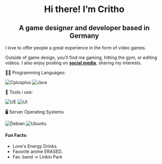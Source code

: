<h1 align="center">
  Hi there! I’m Critho
</h1>
<h2 align="center">A game designer and developer based in Germany</h2>



I love to offer people a great experience in the form of video games.

Outside of game design, you’ll find me gaming, hitting the gym, or editing videos. I also enjoy posting on [**social media**](https://www.critho.social), sharing my interests.

   👨‍💻 Programming Languages:

  ![Cplusplus](https://img.shields.io/badge/C%2B%2B-%2342b3f5?style=for-the-badge&logo=cplusplus)
  ![Java](https://img.shields.io/badge/Java-green?style=for-the-badge&logo=openjdk&logoColor=white)

   🔨 Tools i use:

  ![UE](https://img.shields.io/badge/UnrealEngine-gray?style=for-the-badge&logo=unrealengine&logoColor=white)
  ![IJI](https://img.shields.io/badge/IntelliJIdea-white?style=for-the-badge&logo=intellijidea&logoColor=black)

   🖥️ Server Operating Systems

  ![Debian](https://img.shields.io/badge/Debian-A81D33?style=for-the-badge&logo=debian&logoColor=white)
  ![Ubuntu](https://img.shields.io/badge/Ubuntu-E95420?style=for-the-badge&logo=ubuntu&logoColor=white)



  #### Fun Facts:

* Love's Energy Drinks.
* Favorite anime ERASED.
* Fav. band -> Linkin Park

